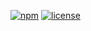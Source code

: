 [![npm](https://img.shields.io/npm/v/browser-language-detector.svg)](https://www.npmjs.com/package/browser-language-detector) [![license](https://img.shields.io/github/license/pushandplay/browser-language-detector.svg)](https://github.com/pushandplay/browser-language-detector/blob/master/LICENSE)